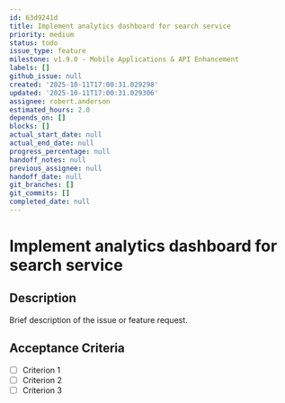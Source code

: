 ```yaml
---
id: 63d9241d
title: Implement analytics dashboard for search service
priority: medium
status: todo
issue_type: feature
milestone: v1.9.0 - Mobile Applications & API Enhancement
labels: []
github_issue: null
created: '2025-10-11T17:00:31.029298'
updated: '2025-10-11T17:00:31.029306'
assignee: robert.anderson
estimated_hours: 2.0
depends_on: []
blocks: []
actual_start_date: null
actual_end_date: null
progress_percentage: null
handoff_notes: null
previous_assignee: null
handoff_date: null
git_branches: []
git_commits: []
completed_date: null
---
```


# Implement analytics dashboard for search service

## Description

Brief description of the issue or feature request.

## Acceptance Criteria

- [ ] Criterion 1
- [ ] Criterion 2
- [ ] Criterion 3